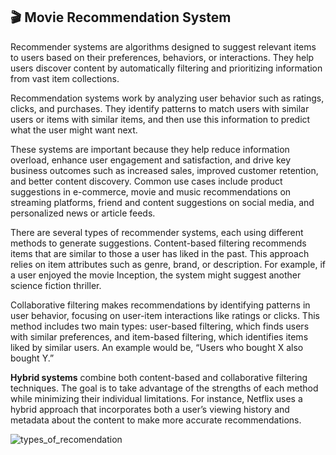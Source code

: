 🎬 Movie Recommendation System
------------------------------
Recommender systems are algorithms designed to suggest relevant items to users based on their preferences, behaviors, or interactions. They help users discover content by automatically filtering and prioritizing information from vast item collections.

Recommendation systems work by analyzing user behavior such as ratings, clicks, and purchases. They identify patterns to match users with similar users or items with similar items, and then use this information to predict what the user might want next.

These systems are important because they help reduce information overload, enhance user engagement and satisfaction, and drive key business outcomes such as increased sales, improved customer retention, and better content discovery. Common use cases include product suggestions in e-commerce, movie and music recommendations on streaming platforms, friend and content suggestions on social media, and personalized news or article feeds.

There are several types of recommender systems, each using different methods to generate suggestions. 
Content-based filtering recommends items that are similar to those a user has liked in the past. This approach relies on item attributes such as genre, brand, or description. For example, if a user enjoyed the movie Inception, the system might suggest another science fiction thriller.

Collaborative filtering makes recommendations by identifying patterns in user behavior, focusing on user-item interactions like ratings or clicks. This method includes two main types: user-based filtering, which finds users with similar preferences, and item-based filtering, which identifies items liked by similar users. An example would be, “Users who bought X also bought Y.”

**Hybrid systems** combine both content-based and collaborative filtering techniques. The goal is to take advantage of the strengths of each method while minimizing their individual limitations. For instance, Netflix uses a hybrid approach that incorporates both a user’s viewing history and metadata about the content to make more accurate recommendations.

![types_of_recomendation](https://github.com/user-attachments/assets/ad06578e-92e5-41ba-b8fd-bcc01efa4883)




